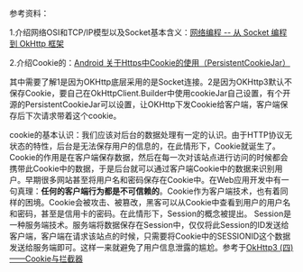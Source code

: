 参考资料：

1.介绍网络OSI和TCP/IP模型以及Socket基本含义：[网络编程 -- 从 Socket 编程 到 OkHttp 框架](https://segmentfault.com/a/1190000011220027)

2.介绍Cookie的：[Android 关于Https中Cookie的使用（PersistentCookieJar）](http://blog.csdn.net/pengguichu/article/details/73339329)

其中需要了解1是因为OKHttp底层采用的是Socket连接。2是因为OKHttp3默认不保存Cookie，要自己在OkHttpClient.Builder中使用cookieJar自己设置，有个开源的PersistentCookieJar可以设置，让OKHttp下发Cookie给客户端，客户端保存后下次请求带着这个cookie。

cookie的基本认识：我们应该对后台的数据处理有一定的认识。由于HTTP协议无状态的特性，后台是无法保存用户的信息的，在此情形下，Cookie就诞生了。Cookie的作用是在客户端保存数据，然后在每一次对该站点进行访问的时候都会携带此Cookie中的数据，于是后台就可以通过客户端Cookie中的数据来识别用户。早期很多网站甚至将用户名和密码保存在Cookie中。在Web应用开发中有一句真理：**任何的客户端行为都是不可信赖的**。Cookie作为客户端技术，也有着同样的困境。Cookie会被攻击、被篡改，黑客可以从Cookie中查看到用户的用户名和密码，甚至是信用卡的密码。在此情形下，Session的概念被提出。 Session是一种服务端技术。服务端将数据保存在Session中，仅仅将此Session的ID发送给客户端，客户端在请求该站点的时候，只需要将Cookie中的SESSIONID这个数据发送给服务端即可。这样一来就避免了用户信息泄露的尴尬。参考于[OkHttp3 \(四\)——Cookie与拦截器](https://www.jianshu.com/p/3360f4b6b3fe)



 

